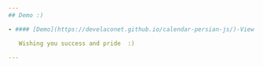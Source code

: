 ```yaml
---
## Demo :)

- #### [Demo](https://develaconet.github.io/calendar-persian-js/)-View the program demo.

   Wishing you success and pride  :)

---
```



